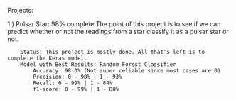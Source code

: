 Projects:

1.) Pulsar Star: 98% complete
    The point of this project is to see if we can predict whether or not the readings from a star classify it as a pulsar star or not.
    
        Status: This project is mostly done. All that's left is to complete the Keras model.
        Model with Best Results: Random Forest Classifier
            Accuracy: 98.0% (Not super reliable since most cases are 0) 
            Precision: 0 - 98% | 1 - 93% 
            Recall: 0 - 99% | 1 - 84%
            f1-score: 0 - 99% | 1 - 88%
